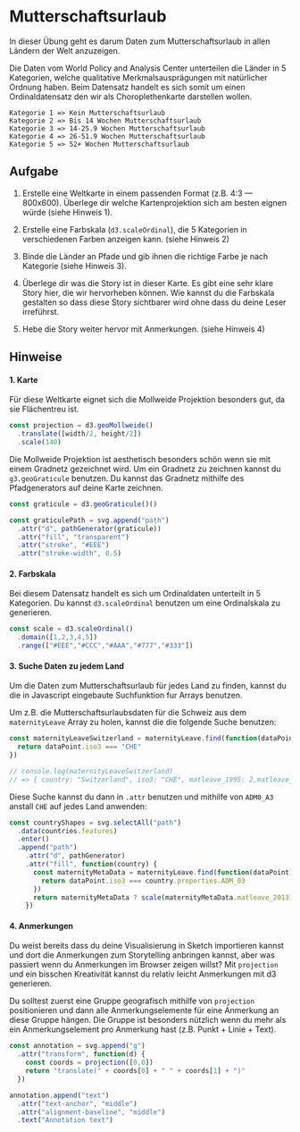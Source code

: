 
# Mutterschaftsurlaub

In dieser Übung geht es darum Daten zum Mutterschaftsurlaub in allen Ländern der Welt anzuzeigen.

Die Daten vom World Policy and Analysis Center unterteilen die Länder in 5 Kategorien, welche qualitative Merkmalsausprägungen mit natürlicher Ordnung haben. Beim Datensatz handelt es sich somit um einen Ordinaldatensatz den wir als Choroplethenkarte darstellen wollen.

```
Kategorie 1 => Kein Mutterschaftsurlaub
Kategorie 2 => Bis 14 Wochen Mutterschaftsurlaub
Kategorie 3 => 14-25.9 Wochen Mutterschaftsurlaub
Kategorie 4 => 26-51.9 Wochen Mutterschaftsurlaub
Kategorie 5 => 52+ Wochen Mutterschaftsurlaub
```

## Aufgabe

1. Erstelle eine Weltkarte in einem passenden Format (z.B. 4:3 — 800x600). Überlege dir welche Kartenprojektion sich am besten eignen würde (siehe Hinweis 1).

2. Erstelle eine Farbskala (`d3.scaleOrdinal`), die 5 Kategorien in verschiedenen Farben anzeigen kann. (siehe Hinweis 2)

3. Binde die Länder an Pfade und gib ihnen die richtige Farbe je nach Kategorie (siehe Hinweis 3).

4. Überlege dir was die Story ist in dieser Karte. Es gibt eine sehr klare Story hier, die wir hervorheben können. Wie kannst du die Farbskala gestalten so dass diese Story sichtbarer wird ohne dass du deine Leser irreführst.

5. Hebe die Story weiter hervor mit Anmerkungen. (siehe Hinweis 4)

## Hinweise

#### 1. Karte

Für diese Weltkarte eignet sich die Mollweide Projektion besonders gut, da sie Flächentreu ist.

```js
const projection = d3.geoMollweide()
  .translate([width/2, height/2])
  .scale(140)
```

Die Mollweide Projektion ist aesthetisch besonders schön wenn sie mit einem Gradnetz gezeichnet wird. Um ein Gradnetz zu zeichnen kannst du `g3.geoGraticule` benutzen. Du kannst das Gradnetz mithilfe des Pfadgenerators auf deine Karte zeichnen.

```js
const graticule = d3.geoGraticule()()

const graticulePath = svg.append("path")
  .attr("d", pathGenerator(graticule))
  .attr("fill", "transparent")
  .attr("stroke", "#EEE")
  .attr("stroke-width", 0.5)
```

#### 2. Farbskala

Bei diesem Datensatz handelt es sich um Ordinaldaten unterteilt in 5 Kategorien. Du kannst `d3.scaleOrdinal` benutzen um eine Ordinalskala zu generieren.

```js
const scale = d3.scaleOrdinal()
  .domain([1,2,3,4,5])
  .range(["#EEE","#CCC","#AAA","#777","#333"])
```

#### 3. Suche Daten zu jedem Land

Um die Daten zum Mutterschaftsurlaub für jedes Land zu finden, kannst du die in Javascript eingebaute Suchfunktion fur Arrays benutzen.

Um z.B. die Mutterschaftsurlaubsdaten für die Schweiz aus dem `maternityLeave` Array zu holen, kannst die die folgende Suche benutzen:

```js
const maternityLeaveSwitzerland = maternityLeave.find(function(dataPoint) {
  return dataPoint.iso3 === "CHE"
})

// console.log(maternityLeaveSwitzerland)
// => { country: "Switzerland", iso3: "CHE", matleave_1995: 2,matleave_2013: 3 }
```

Diese Suche kannst du dann in `.attr` benutzen und mithilfe von `ADM0_A3` anstall `CHE` auf jedes Land anwenden:

```js
const countryShapes = svg.selectAll("path")
  .data(countries.features)
  .enter()
  .append("path")
    .attr("d", pathGenerator)
    .attr("fill", function(country) {
      const maternityMetaData = maternityLeave.find(function(dataPoint) {
        return dataPoint.iso3 === country.properties.ADM_03
      })
      return maternityMetaData ? scale(maternityMetaData.matleave_2013) : "#EEE"
    })
```

#### 4. Anmerkungen

Du weist bereits dass du deine Visualisierung in Sketch importieren kannst und dort die Anmerkungen zum Storytelling anbringen kannst, aber was passiert wenn du Anmerkungen im Browser zeigen willst? Mit `projection` und ein bisschen Kreativität kannst du relativ leicht Anmerkungen mit d3 generieren.

Du solltest zuerst eine Gruppe geografisch mithilfe von `projection` positionieren und dann alle Anmerkungselemente für eine Anmerkung an diese Gruppe hängen. Die Gruppe ist besonders nützlich wenn du mehr als ein Anmerkungselement pro Anmerkung hast (z.B. Punkt + Linie + Text).

```js
const annotation = svg.append("g")
  .attr("transform", function(d) {
    const coords = projection([0,0])
    return "translate(" + coords[0] + " " + coords[1] + ")"
  })

annotation.append("text")
  .attr("text-anchor", "middle")
  .attr("alignment-baseline", "middle")
  .text("Annotation text")
```
